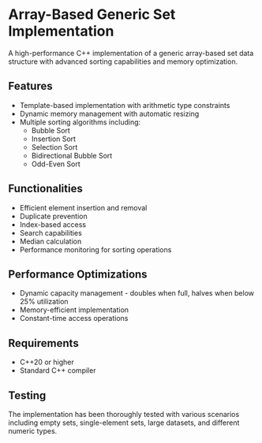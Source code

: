 # Array-Based Generic Set Implementation

A high-performance C++ implementation of a generic array-based set data structure with advanced sorting capabilities and memory optimization.

## Features

- Template-based implementation with arithmetic type constraints
- Dynamic memory management with automatic resizing
- Multiple sorting algorithms including:
    - Bubble Sort
    - Insertion Sort
    - Selection Sort
    - Bidirectional Bubble Sort
    - Odd-Even Sort

## Functionalities

- Efficient element insertion and removal
- Duplicate prevention
- Index-based access
- Search capabilities
- Median calculation
- Performance monitoring for sorting operations

## Performance Optimizations

- Dynamic capacity management - doubles when full, halves when below 25% utilization
- Memory-efficient implementation
- Constant-time access operations

## Requirements

- C++20 or higher
- Standard C++ compiler

## Testing

The implementation has been thoroughly tested with various scenarios including empty sets, single-element sets, large datasets, and different numeric types.
